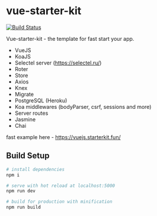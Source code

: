 # vue-starter-kit

[![Build Status](https://travis-ci.org/Luummii/vue-starter-kit.svg?branch=master)](https://travis-ci.org/Luummii/vue-starter-kit)

Vue-starter-kit - the template for fast start your app.

 - VueJS
 - KoaJS
 - Selectel server (https://selectel.ru/)
 - Roter
 - Store
 - Axios
 - Knex
 - Migrate
 - PostgreSQL (Heroku)
 - Koa middlewares (bodyParser, csrf, sessions and more)
 - Server routes
 - Jasmine
 - Chai

fast example here - https://vuejs.starterkit.fun/

## Build Setup

``` bash
# install dependencies
npm i

# serve with hot reload at localhost:5000
npm run dev

# build for production with minification
npm run build
```
